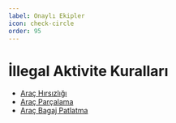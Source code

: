 ```yaml
---
label: Onaylı Ekipler
icon: check-circle
order: 95
---
```


# İllegal Aktivite Kuralları

- [Araç Hırsızlığı](/rules/illegal/vehicle-steal.md)
- [Araç Parçalama](/rules/illegal/vehicle-junk.md)
- [Araç Bagaj Patlatma](/rules/illegal/vehicle-trunk.md)
